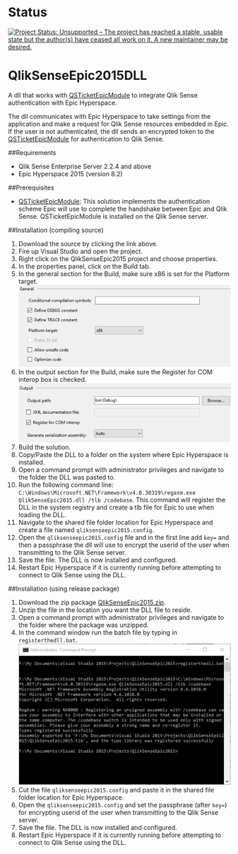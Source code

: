 # Status
[![Project Status: Unsupported – The project has reached a stable, usable state but the author(s) have ceased all work on it. A new maintainer may be desired.](https://www.repostatus.org/badges/latest/unsupported.svg)](https://www.repostatus.org/#unsupported)

# QlikSenseEpic2015DLL
A dll that works with [QSTicketEpicModule](https://github.com/eapowertools/QSTicketEpicModule) to integrate Qlik Sense authentication with Epic Hyperspace.

The dll communicates with Epic Hyperspace to take settings from the application and make a request for Qlik Sense resources embedded in Epic.  If the user is not authenticated, the dll sends an encrypted token to the [QSTicketEpicModule](https://github.com/eapowertools/QSTicketEpicModule) for authentication to Qlik Sense.

##Requirements
- Qlik Sense Enterprise Server 2.2.4 and above
- Epic Hyperspace 2015 (version 8.2)

##Prerequisites
- [QSTicketEpicModule](https://github.com/eapowertools/QSTicketEpicModule): This solution implements the authentication scheme Epic will use to complete the handshake between Epic and Qlik Sense.  QSTicketEpicModule is installed on the Qlik Sense server.

##Installation (compiling source)
1. Download the source by clicking the link above.
2. Fire up Visual Studio and open the project.
3. Right click on the QlikSenseEpic2015 project and choose properties.
4. In the properties panel, click on the Build tab.
5. In the general section for the Build, make sure x86 is set for the Platform target.
![Platform Target](./img/1.png)
6. In the output section for the Build, make sure the Register for COM interop box is checked.
![RegisterForCOMInterop](./img/2.png)
7. Build the solution.
8. Copy/Paste the DLL to a folder on the system where Epic Hyperspace is installed.
9. Open a command prompt with administrator privileges and navigate to the folder the DLL was pasted to.
10. Run the following command line: `C:\Windows\Microsoft.NET\Framework\v4.0.30319\regasm.exe QlikSenseEpic2015.dll /tlb /codebase`.  This command will register the DLL in the system registry and create a tlb file for Epic to use when loading the DLL. 
11. Navigate to the shared file folder location for Epic Hyperspace and create a file named `qliksenseepic2015.config`.
12. Open the `qliksenseepic2015.config` file and in the first line add `key=` and then a passphrase the dll will use to encrypt the userid of the user when transmitting to the Qlik Sense server.
13. Save the file.  The DLL is now installed and configured.
14. Restart Epic Hyperspace if it is currently running before attempting to connect to Qlik Sense using the DLL.

##Installation (using release package)
1. Download the zip package [QlikSenseEpic2015.zip](https://github.com/eapowertools/QlikSenseEpic2015DLL/releases/download/RC1/QlikSenseEpic2015.zip).
2. Unzip the file in the location you want the DLL file to reside.
3. Open a command prompt with administrator privileges and navigate to the folder where the package was unzipped.
4. In the command window run the batch file by typing in `registerthedll.bat`.
![CommandPrompt](./img/3.png)
5. Cut the file `qliksenseepic2015.config` and paste it in the shared file folder location for Epic Hyperspace.
6. Open the `qliksenseepic2015.config` and set the passphrase (after `key=`) for encrypting userid of the user when transmitting to the Qlik Sense server.
7. Save the file.  The DLL is now installed and configured.
8. Restart Epic Hyperspace if it is currently running before attempting to connect to Qlik Sense using the DLL.
